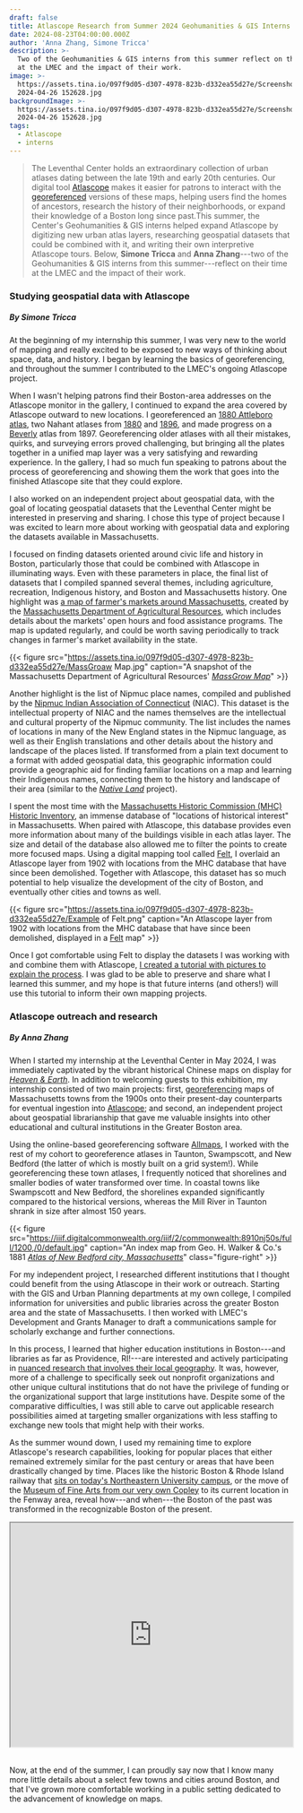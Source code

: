 ```yaml
---
draft: false
title: Atlascope Research from Summer 2024 Geohumanities & GIS Interns
date: 2024-08-23T04:00:00.000Z
author: 'Anna Zhang, Simone Tricca'
description: >-
  Two of the Geohumanities & GIS interns from this summer reflect on their time
  at the LMEC and the impact of their work.
image: >-
  https://assets.tina.io/097f9d05-d307-4978-823b-d332ea55d27e/Screenshot
  2024-04-26 152628.jpg
backgroundImage: >-
  https://assets.tina.io/097f9d05-d307-4978-823b-d332ea55d27e/Screenshot
  2024-04-26 152628.jpg
tags:
  - Atlascope
  - interns
---
```


> The Leventhal Center holds an extraordinary collection of urban atlases dating between the late 19th and early 20th centuries. Our digital tool [Atlascope](https://atlascope.org) makes it easier for patrons to interact with the [georeferenced](https://www.leventhalmap.org/projects/digital-projects/georeferencing/) versions of these maps, helping users find the homes of ancestors, research the history of their neighborhoods, or expand their knowledge of a Boston long since past.This summer, the Center's Geohumanities & GIS interns helped expand Atlascope by digitizing new urban atlas layers, researching geospatial datasets that could be combined with it, and writing their own interpretive Atlascope tours. Below, **Simone Tricca** and **Anna Zhang**---two of the Geohumanities & GIS interns from this summer---reflect on their time at the LMEC and the impact of their work.

### Studying geospatial data with Atlascope

##### *By Simone Tricca*

At the beginning of my internship this summer, I was very new to the world of mapping and really excited to be exposed to new ways of thinking about space, data, and history. I began by learning the basics of georeferencing, and throughout the summer I contributed to the LMEC's ongoing Atlascope project.

When I wasn't helping patrons find their Boston-area addresses on the Atlascope monitor in the gallery, I continued to expand the area covered by Atlascope outward to new locations. I georeferenced an [1880 Attleboro atlas](https://collections.leventhalmap.org/search/commonwealth:z029rs530), two Nahant atlases from [1880](https://www.digitalcommonwealth.org/search/commonwealth:4742d022d) and [1896](https://www.digitalcommonwealth.org/search/commonwealth:xg94md59n), and made progress on a [Beverly](https://collections.leventhalmap.org/search/commonwealth:vx024b87m) atlas from 1897. Georeferencing older atlases with all their mistakes, quirks, and surveying errors proved challenging, but bringing all the plates together in a unified map layer was a very satisfying and rewarding experience. In the gallery, I had so much fun speaking to patrons about the process of georeferencing and showing them the work that goes into the finished Atlascope site that they could explore.

I also worked on an independent project about geospatial data, with the goal of locating geospatial datasets that the Leventhal Center might be interested in preserving and sharing. I chose this type of project because I was excited to learn more about working with geospatial data and exploring the datasets available in Massachusetts.

I focused on finding datasets oriented around civic life and history in Boston, particularly those that could be combined with Atlascope in illuminating ways. Even with these parameters in place, the final list of datasets that I compiled spanned several themes, including agriculture, recreation, Indigenous history, and Boston and Massachusetts history. One highlight was [a map of farmer's markets around Massachusetts](https://massnrc.org/farmlocator/map.aspx?Ref=MGHome), created by the [Massachusetts Department of Agricultural Resources](https://www.mass.gov/orgs/massachusetts-department-of-agricultural-resources), which includes details about the markets' open hours and food assistance programs. The map is updated regularly, and could be worth saving periodically to track changes in farmer's market availability in the state.

{{< figure src="https://assets.tina.io/097f9d05-d307-4978-823b-d332ea55d27e/MassGroaw Map.jpg" caption="A snapshot of the Massachusetts Department of Agricultural Resources' [*MassGrow Map*](https://massnrc.org/farmlocator/map.aspx?Ref=MGHome)" >}}

Another highlight is the list of Nipmuc place names, compiled and published by the [Nipmuc Indian Association of Connecticut](https://www.nativetech.org/Nipmuc/) (NIAC). This dataset is the intellectual property of NIAC and the names themselves are the intellectual and cultural property of the Nipmuc community. The list includes the names of locations in many of the New England states in the Nipmuc language, as well as their English translations and other details about the history and landscape of the places listed. If transformed from a plain text document to a format with added geospatial data, this geographic information could provide a geographic aid for finding familiar locations on a map and learning their Indigenous names, connecting them to the history and landscape of their area (similar to the *[Native Land](https://native-land.ca/)* project).

I spent the most time with the [Massachusetts Historic Commission (MHC) Historic Inventory](https://www.mass.gov/info-details/massgis-data-mhc-historic-inventory), an immense database of "locations of historical interest" in Massachusetts. When paired with Atlascope, this database provides even more information about many of the buildings visible in each atlas layer. The size and detail of the database also allowed me to filter the points to create more focused maps. Using a digital mapping tool called [Felt](https://felt.com), I overlaid an Atlascope layer from 1902 with locations from the MHC database that have since been demolished. Together with Atlascope, this dataset has so much potential to help visualize the development of the city of Boston, and eventually other cities and towns as well.

{{< figure src="https://assets.tina.io/097f9d05-d307-4978-823b-d332ea55d27e/Example of Felt.png" caption="An Atlascope layer from 1902 with locations from the MHC database that have since been demolished, displayed in a [Felt](https://felt.com) map" >}}

Once I got comfortable using Felt to display the datasets I was working with and combine them with Atlascope, [I created a tutorial with pictures to explain the process](https://www.notion.so/f3a635602a6542019c80ddfcb6cf47bf?pvs=21). I was glad to be able to preserve and share what I learned this summer, and my hope is that future interns (and others!) will use this tutorial to inform their own mapping projects.

### Atlascope outreach and research

##### *By Anna Zhang*

When I started my internship at the Leventhal Center in May 2024, I was immediately captivated by the vibrant historical Chinese maps on display for *[Heaven & Earth](https://www.leventhalmap.org/digital-exhibitions/heaven-and-earth/)*. In addition to welcoming guests to this exhibition, my internship consisted of two main projects: first, [georeferencing](https://www.leventhalmap.org/projects/digital-projects/georeferencing/) maps of Massachusetts towns from the 1900s onto their present-day counterparts for eventual ingestion into [Atlascope](https://www.atlascope.org/); and second, an independent project about geospatial librarianship that gave me valuable insights into other educational and cultural institutions in the Greater Boston area.

Using the online-based georeferencing software [Allmaps](https://www.leventhalmap.org/projects/digital-projects/allmaps/), I worked with the rest of my cohort to georeference atlases in Taunton, Swampscott, and New Bedford (the latter of which is mostly built on a grid system!). While georeferencing these town atlases, I frequently noticed that shorelines and smaller bodies of water transformed over time. In coastal towns like Swampscott and New Bedford, the shorelines expanded significantly compared to the historical versions, whereas the Mill River in Taunton shrank in size after almost 150 years.

{{< figure src="https://iiif.digitalcommonwealth.org/iiif/2/commonwealth:8910nj50s/full/1200,/0/default.jpg" caption="An index map from Geo. H. Walker & Co.'s 1881 *[Atlas of New Bedford city, Massachusetts](https://collections.leventhalmap.org/search/commonwealth:pz50kj303)*" class="figure-right" >}}

For my independent project, I researched different institutions that I thought could benefit from the using Atlascope in their work or outreach. Starting with the GIS and Urban Planning departments at my own college, I compiled information for universities and public libraries across the greater Boston area and the state of Massachusetts. I then worked with LMEC's Development and Grants Manager to draft a communications sample for scholarly exchange and further connections.

In this process, I learned that higher education institutions in Boston---and libraries as far as Providence, RI!---are interested and actively participating in [nuanced research that involves their local geography](https://statics.teams.cdn.office.net/evergreen-assets/safelinks/1/atp-safelinks.html). It was, however, more of a challenge to specifically seek out nonprofit organizations and other unique cultural institutions that do not have the privilege of funding or the organizational support that large institutions have. Despite some of the comparative difficulties, I was still able to carve out applicable research possibilities aimed at targeting smaller organizations with less staffing to exchange new tools that might help with their works.

As the summer wound down, I used my remaining time to explore Atlascope's research capabilities, looking for popular places that either remained extremely similar for the past century or areas that have been drastically changed by time. Places like the historic Boston & Rhode Island railway that [sits on today's Northeastern University campus](https://www.atlascope.org), or the move of the [Museum of Fine Arts from our very own Copley](https://www.atlascope.org) to its current location in the Fenway area, reveal how---and when---the Boston of the past was transformed in the recognizable Boston of the present.

<iframe src="https://www.atlascope.org/#/view:share$mode:glass$center:-71.08654,42.33927$zoom:17.82$base:maptiler-streets$overlay:ark:/76611/al7rtfm98" width="100%" height="400px" caption="An Atlascope view of the round house of the Boston & Rhode Island railway that sits on today's Northeastern University campus."></iframe><br><br>

Now, at the end of the summer, I can proudly say now that I know many more little details about a select few towns and cities around Boston, and that I've grown more comfortable working in a public setting dedicated to the advancement of knowledge on maps.
